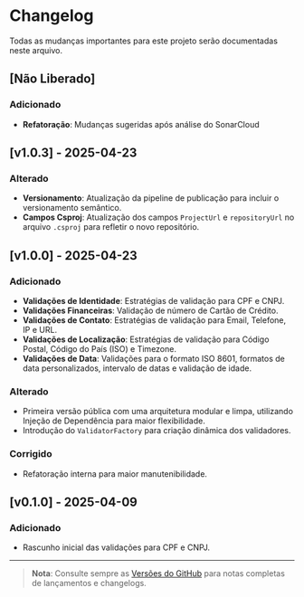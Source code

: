 ﻿# Changelog

Todas as mudanças importantes para este projeto serão documentadas neste arquivo.

## [Não Liberado]
### Adicionado
- **Refatoração**: Mudanças sugeridas após análise do SonarCloud

## [v1.0.3] - 2025-04-23
### Alterado
- **Versionamento**: Atualização da pipeline de publicação para incluir o versionamento semântico.
- **Campos Csproj**: Atualização dos campos `ProjectUrl` e `repositoryUrl` no arquivo `.csproj` para refletir o novo repositório.

## [v1.0.0] - 2025-04-23
### Adicionado
- **Validações de Identidade**: Estratégias de validação para CPF e CNPJ.
- **Validações Financeiras**: Validação de número de Cartão de Crédito.
- **Validações de Contato**: Estratégias de validação para Email, Telefone, IP e URL.
- **Validações de Localização**: Estratégias de validação para Código Postal, Código do País (ISO) e Timezone.
- **Validações de Data**: Validações para o formato ISO 8601, formatos de data personalizados, intervalo de datas e validação de idade.
  
### Alterado
- Primeira versão pública com uma arquitetura modular e limpa, utilizando Injeção de Dependência para maior flexibilidade.
- Introdução do `ValidatorFactory` para criação dinâmica dos validadores.

### Corrigido
- Refatoração interna para maior manutenibilidade.

## [v0.1.0] - 2025-04-09
### Adicionado
- Rascunho inicial das validações para CPF e CNPJ.

---

> **Nota**: Consulte sempre as [Versões do GitHub](https://github.com/LopesRebecca/ValidationsGeneral/releases) para notas completas de lançamentos e changelogs.
